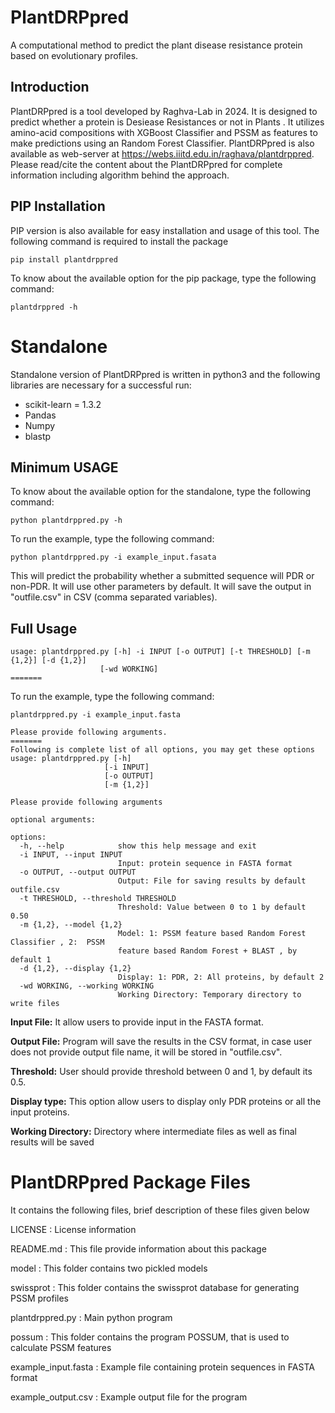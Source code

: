 # **PlantDRPpred**
A computational method to predict the plant disease resistance protein based on evolutionary profiles. 
## Introduction
PlantDRPpred is a tool developed by Raghva-Lab in 2024. It is designed to predict whether a protein is Desiease Resistances or not in Plants . It utilizes amino-acid compositions  with XGBoost Classifier and PSSM as features to make predictions using an Random Forest Classifier. PlantDRPpred is also available as web-server at https://webs.iiitd.edu.in/raghava/plantdrppred. Please read/cite the content about the PlantDRPpred for complete information including algorithm behind the approach.

## PIP Installation
PIP version is also available for easy installation and usage of this tool. The following command is required to install the package 
```
pip install plantdrppred
```
To know about the available option for the pip package, type the following command:
```
plantdrppred -h
```
# Standalone

Standalone version of PlantDRPpred is written in python3 and the following libraries are necessary for a successful run:

- scikit-learn = 1.3.2
- Pandas
- Numpy
- blastp


## Minimum USAGE
To know about the available option for the standalone, type the following command:
```
python plantdrppred.py -h
```
To run the example, type the following command:
```
python plantdrppred.py -i example_input.fasata
```
This will predict the probability whether a submitted sequence will PDR or non-PDR. It will use other parameters by default. It will save the output in "outfile.csv" in CSV (comma separated variables).

## Full Usage
```
usage: plantdrppred.py [-h] -i INPUT [-o OUTPUT] [-t THRESHOLD] [-m {1,2}] [-d {1,2}]
                    [-wd WORKING]
=======
```
To run the example, type the following command:
```
plantdrppred.py -i example_input.fasta

```
```
Please provide following arguments.
=======
Following is complete list of all options, you may get these options
usage: plantdrppred.py [-h] 
                     [-i INPUT]
                     [-o OUTPUT]
                     [-m {1,2}] 
```
```
Please provide following arguments

optional arguments:

options:
  -h, --help            show this help message and exit
  -i INPUT, --input INPUT
                        Input: protein sequence in FASTA format
  -o OUTPUT, --output OUTPUT
                        Output: File for saving results by default outfile.csv
  -t THRESHOLD, --threshold THRESHOLD
                        Threshold: Value between 0 to 1 by default 0.50
  -m {1,2}, --model {1,2}
                        Model: 1: PSSM feature based Random Forest Classifier , 2:  PSSM
                        feature based Random Forest + BLAST , by default 1
  -d {1,2}, --display {1,2}
                        Display: 1: PDR, 2: All proteins, by default 2
  -wd WORKING, --working WORKING
                        Working Directory: Temporary directory to write files
```

**Input File:** It allow users to provide input in the FASTA format.

**Output File:** Program will save the results in the CSV format, in case user does not provide output file name, it will be stored in "outfile.csv".

**Threshold:** User should provide threshold between 0 and 1, by default its 0.5.

**Display type:** This option allow users to display only PDR proteins or all the input proteins.

**Working Directory:** Directory where intermediate files as well as final results will be saved

PlantDRPpred Package Files
=======================
It contains the following files, brief description of these files given below


LICENSE				      : License information

README.md			      : This file provide information about this package

model               : This folder contains two pickled models

swissprot           : This folder contains the swissprot database for generating PSSM profiles

plantdrppred.py     : Main python program

possum              : This folder contains the program POSSUM, that is used to calculate PSSM features

example_input.fasta : Example file containing protein sequences in FASTA format

example_output.csv	: Example output file for the program
